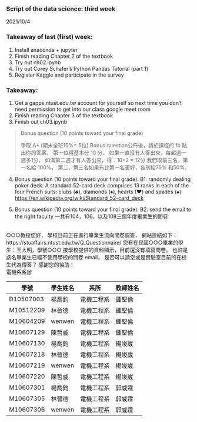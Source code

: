 ### Script of the data science: third week
2021/10/4

### Takeaway of last (first) week:
1.	Install anaconda + jupyter
2.	Finish reading Chapter 2 of the textbook
3.	Try out ch02.ipynb
4.	Try out Corey Schafer’s Python Pandas Tutorial (part 1)
5.	Register Kaggle and participate in the survey

### Takeaway:
1.	Get a gapps.ntust.edu.tw account for yourself so next time you don’t need permission to get into our class google meet room
2.	Finish reading Chapter 3 of the textbook
3.	Finish out ch03.ipynb


> Bonus question (10 points toward your final grade)
> 
> 爭取 A+ (期末全班10%= 5位)
> Bonus question公佈後，請於課程的 fb 貼出你的答案，
> 第一位得基本分 10 分，
> 如果一直沒有人答出來，每超過一週多1分，
> 如滿第二週才有人答出來，得：10+2 = 12分
> 我們取前三名，第一名給 100%，
> 第二、第三名如果有比第一名更好，各別給75% 和50%。



4.	Bonus question (10 points toward your final grade): 
B1: randomly dealing poker deck:
A standard 52-card deck comprises 13 ranks in each of the four French suits: clubs (♣), diamonds (♦), hearts (♥) and spades (♠)
https://en.wikipedia.org/wiki/Standard_52-card_deck 

5.	Bonus question (10 points toward your final grade): 
B2: send the email to the right faculty
一共有104，106，以及108三個年度畢業生的問卷 
<br>
○○○教授您好，
學校目前正在進行畢業生流向問卷調查，
網站連結如下：
https://stuaffairs.ntust.edu.tw/Q_Questionnaire/
您有在民國○○○畢業的學生：王大明，學號○○○
按學校提供的資料顯示，目前還沒有填寫問卷。
也許是該名畢業生已經不使用學校的問卷 email，
是否可以請您或是實驗室目前的在校生代為傳答？
感謝您的協助！<br>
電機系系辦

| 學號        | 學生姓名   | 系所    | 教師姓名 |
|-----------|--------|-------|------|
| D10507003 | 楊喬鈞    | 電機工程系 | 鍾聖倫  |
| M10512209 | 林晉德    | 電機工程系 | 鍾聖倫  |
| M10604209 | wenwen | 電機工程系 | 鍾聖倫  |
| M10607129 | 陳哲威    | 電機工程系 | 鍾聖倫  |
| M10607130 | 楊喬鈞    | 電機工程系 | 楊竣崴  |
| M10607218 | 林晉德    | 電機工程系 | 楊竣崴  |
| M10607219 | wenwen | 電機工程系 | 楊竣崴  |
| M10607220 | 陳哲威    | 電機工程系 | 楊竣崴  |
| M10607301 | 楊喬鈞    | 電機工程系 | 郭威霆  |
| M10607305 | 林晉德    | 電機工程系 | 郭威霆  |
| M10607306 | wenwen | 電機工程系 | 郭威霆  |

